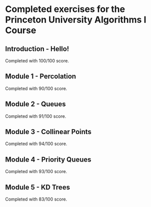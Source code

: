# Completed exercises for the Princeton University Algorithms I Course

## Introduction - Hello!

Completed with 100/100 score.

## Module 1 - Percolation

Completed with 90/100 score.

## Module 2 - Queues

Completed with 91/100 score.

## Module 3 - Collinear Points

Completed with 94/100 score.

## Module 4 - Priority Queues

Completed with 93/100 score.

## Module 5 - KD Trees

Completed with 83/100 score.
